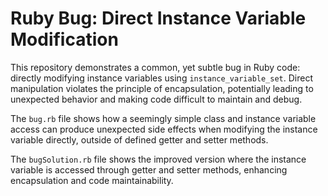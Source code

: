 # Ruby Bug: Direct Instance Variable Modification

This repository demonstrates a common, yet subtle bug in Ruby code: directly modifying instance variables using `instance_variable_set`.  Direct manipulation violates the principle of encapsulation, potentially leading to unexpected behavior and making code difficult to maintain and debug.

The `bug.rb` file shows how a seemingly simple class and instance variable access can produce unexpected side effects when modifying the instance variable directly, outside of defined getter and setter methods.

The `bugSolution.rb` file shows the improved version where the instance variable is accessed through getter and setter methods, enhancing encapsulation and code maintainability.